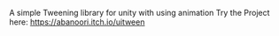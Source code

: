 A simple Tweening library for unity with using animation 
Try the Project here: https://abanoori.itch.io/uitween
